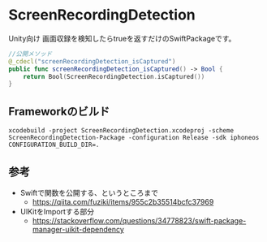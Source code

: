 # ScreenRecordingDetection

Unity向け
画面収録を検知したらtrueを返すだけのSwiftPackageです。

```swift
//公開メソッド
@_cdecl("screenRecordingDetection_isCaptured")
public func screenRecordingDetection_isCaptured() -> Bool {
    return Bool(ScreenRecordingDetection.isCaptured())
}
```

## Frameworkのビルド
```
xcodebuild -project ScreenRecordingDetection.xcodeproj -scheme ScreenRecordingDetection-Package -configuration Release -sdk iphoneos CONFIGURATION_BUILD_DIR=.
```

## 参考 
-  Swiftで関数を公開する、というところまで
    - https://qiita.com/fuziki/items/955c2b35514bcfc37969
- UIKitをImportする部分
    - https://stackoverflow.com/questions/34778823/swift-package-manager-uikit-dependency
